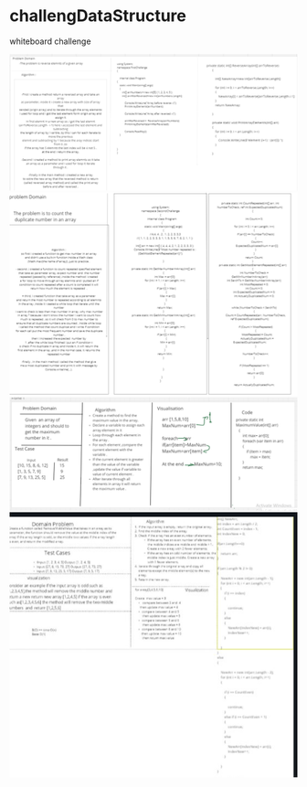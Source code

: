 # challengDataStructure

whiteboard challenge 

![array Reversal](./FirstChallenge.png)
![array Reversal](./SecondChallenge.png)
![array Max](./Screenshot(26).png)
![Removal Middle index](./Screenshot(31).png)